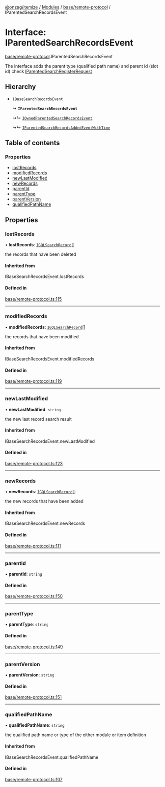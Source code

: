 [@onzag/itemize](../README.md) / [Modules](../modules.md) / [base/remote-protocol](../modules/base_remote_protocol.md) / IParentedSearchRecordsEvent

# Interface: IParentedSearchRecordsEvent

[base/remote-protocol](../modules/base_remote_protocol.md).IParentedSearchRecordsEvent

The interface adds the parent type (qualified path name) and parent id (slot id)
check [IParentedSearchRegisterRequest](base_remote_protocol.IParentedSearchRegisterRequest.md)

## Hierarchy

- `IBaseSearchRecordsEvent`

  ↳ **`IParentedSearchRecordsEvent`**

  ↳↳ [`IOwnedParentedSearchRecordsEvent`](base_remote_protocol.IOwnedParentedSearchRecordsEvent.md)

  ↳↳ [`IParentedSearchRecordsAddedEventWithTime`](client_internal_testing.IParentedSearchRecordsAddedEventWithTime.md)

## Table of contents

### Properties

- [lostRecords](base_remote_protocol.IParentedSearchRecordsEvent.md#lostrecords)
- [modifiedRecords](base_remote_protocol.IParentedSearchRecordsEvent.md#modifiedrecords)
- [newLastModified](base_remote_protocol.IParentedSearchRecordsEvent.md#newlastmodified)
- [newRecords](base_remote_protocol.IParentedSearchRecordsEvent.md#newrecords)
- [parentId](base_remote_protocol.IParentedSearchRecordsEvent.md#parentid)
- [parentType](base_remote_protocol.IParentedSearchRecordsEvent.md#parenttype)
- [parentVersion](base_remote_protocol.IParentedSearchRecordsEvent.md#parentversion)
- [qualifiedPathName](base_remote_protocol.IParentedSearchRecordsEvent.md#qualifiedpathname)

## Properties

### lostRecords

• **lostRecords**: [`IGQLSearchRecord`](gql_querier.IGQLSearchRecord.md)[]

the records that have been deleted

#### Inherited from

IBaseSearchRecordsEvent.lostRecords

#### Defined in

[base/remote-protocol.ts:115](https://github.com/onzag/itemize/blob/5c2808d3/base/remote-protocol.ts#L115)

___

### modifiedRecords

• **modifiedRecords**: [`IGQLSearchRecord`](gql_querier.IGQLSearchRecord.md)[]

the records that have been modified

#### Inherited from

IBaseSearchRecordsEvent.modifiedRecords

#### Defined in

[base/remote-protocol.ts:119](https://github.com/onzag/itemize/blob/5c2808d3/base/remote-protocol.ts#L119)

___

### newLastModified

• **newLastModified**: `string`

the new last record search result

#### Inherited from

IBaseSearchRecordsEvent.newLastModified

#### Defined in

[base/remote-protocol.ts:123](https://github.com/onzag/itemize/blob/5c2808d3/base/remote-protocol.ts#L123)

___

### newRecords

• **newRecords**: [`IGQLSearchRecord`](gql_querier.IGQLSearchRecord.md)[]

the new records that have been added

#### Inherited from

IBaseSearchRecordsEvent.newRecords

#### Defined in

[base/remote-protocol.ts:111](https://github.com/onzag/itemize/blob/5c2808d3/base/remote-protocol.ts#L111)

___

### parentId

• **parentId**: `string`

#### Defined in

[base/remote-protocol.ts:150](https://github.com/onzag/itemize/blob/5c2808d3/base/remote-protocol.ts#L150)

___

### parentType

• **parentType**: `string`

#### Defined in

[base/remote-protocol.ts:149](https://github.com/onzag/itemize/blob/5c2808d3/base/remote-protocol.ts#L149)

___

### parentVersion

• **parentVersion**: `string`

#### Defined in

[base/remote-protocol.ts:151](https://github.com/onzag/itemize/blob/5c2808d3/base/remote-protocol.ts#L151)

___

### qualifiedPathName

• **qualifiedPathName**: `string`

the qualified path name or type of the either module or item definition

#### Inherited from

IBaseSearchRecordsEvent.qualifiedPathName

#### Defined in

[base/remote-protocol.ts:107](https://github.com/onzag/itemize/blob/5c2808d3/base/remote-protocol.ts#L107)

